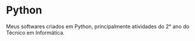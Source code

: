 # Python
Meus softwares criados em Python, principalmente atividades do 2° ano do Técnico em Informática.
